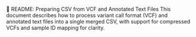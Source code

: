 📘 README: Preparing CSV from VCF and Annotated Text Files
This document describes how to process variant call format (VCF) and annotated text files into a single merged CSV, with support for compressed VCFs and sample ID mapping for clarity.

